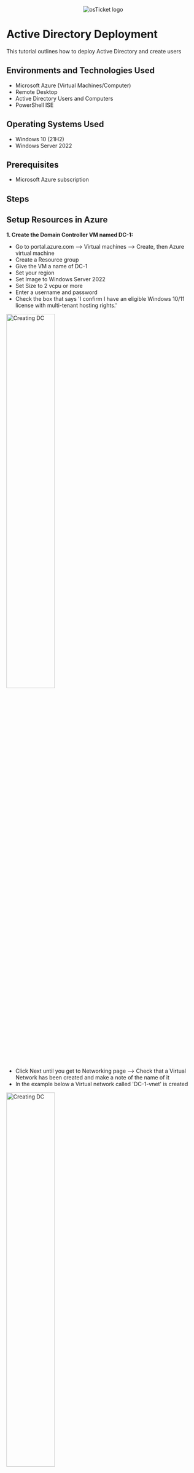 <p align="center">
<img src="https://i.imgur.com/Clzj7Xs.png" alt="osTicket logo"/>
</p>

<h1>Active Directory Deployment</h1>
This tutorial outlines how to deploy Active Directory and create users<br />

<h2>Environments and Technologies Used</h2>

- Microsoft Azure (Virtual Machines/Computer)
- Remote Desktop
- Active Directory Users and Computers
- PowerShell ISE

<h2>Operating Systems Used </h2>

- Windows 10</b> (21H2)
- Windows Server 2022 

<h2>Prerequisites</h2>

- Microsoft Azure subscription
  

<h2>Steps</h2>


Setup Resources in Azure
-- 

  
  **1. Create the Domain Controller VM named DC-1:**
  - Go to portal.azure.com --> Virtual machines --> Create, then Azure virtual machine
  - Create a Resource group 
  - Give the VM a name of DC-1 
  - Set your region 
  - Set Image to Windows Server 2022 
  - Set Size to 2 vcpu or more 
  - Enter a username and password
  - Check the box that says 'I confirm I have an eligible Windows 10/11 license with multi-tenant hosting rights.'

  <img src="https://i.imgur.com/Vg5blOJ.png" height="50%" width="50%" alt="Creating DC"/>
    
  - Click Next until you get to Networking page --> Check that a Virtual Network has been created and make a note of the name of it
  - In the example below a Virtual network called 'DC-1-vnet' is created

  <img src="https://i.imgur.com/eyUSnYX.png" height="50%" width="50%" alt="Creating DC"/>
    
  - Click Review + create --> Once validation has passed click Create 
  - Wait until deployment is complete, then move on to the next step
      
<br> 
 
  **2. Set DC-1's NIC Private IP address to static:** 
  - Go to Virtual machines --> DC-1 --> Under Settings click Networking --> Click the link that is next to Network Interface (Image below)

    <img src="https://i.imgur.com/eu2h84a.png" height="70%" width="70%" alt="Creating Client"/>
     
  - Under Settings click IP configurations --> ipconfig1 --> Under Private IP address settings, select Static --> Save

    <img src="https://i.imgur.com/RucRQvC.png" height="70%" width="70%" alt="Creating Client"/>
  

<br>
  
  **3. Create the Client-1 VM (virtual machine):**
  - Go to Virtual machines --> Create --> Azure virtual machine 
  - Use the same resource group that was created in step 1
  - Name the VM Client-1
  - Set the same region as DC-1
  - Set the Image to Windows 10
  - Set Size to 2 vcpus or more
  - Add the username and password
  - Check the box that says 'I confirm I have an eligible Windows 10/11 license with multi-tenant hosting rights.'

  <img src="https://i.imgur.com/Xk6sEVx.png" height="50%" width="50%" alt="Creating Client"/>
    
  - Click Next until you get to the Networking page
  - Make sure the Virtual network is set as the same virtual network created for DC-1. In this case it's DC-1-vnet

  <img src="https://i.imgur.com/oHVilFE.png" height="50%" width="50%" alt="Creating Client"/>
  
  - Review + create
  - Once validation has passed --> Create

  
  **4. Check that DC-1 and Client-1 are in the same virtual network:**
   - Go to Virtual machines --> DC-1 --> Look under 'Virtual network/subnet' --> Client-1 --> Look under 'Virtual network/subnet'
   <img src="https://i.imgur.com/g3AILcD.png" height="80%" width="80%" alt="Creating Client"/>
    
  
  **5. Login to Client-1 with Remote Desktop Connection and ping DC-1's private IP address:**
   - In Azure copy Client-1's public IP address
   - Click Start --> Enter Remote Desktop Connection --> Paste Client-1's IP address --> More choices --> Use a different account
   - Enter the username and password you created for Client-1

     <img src="https://i.imgur.com/9H8qwy3.png" height="50%" width="50%" alt="Creating Client"/>

   - Go to Azure portal and copy DC-1's private IP address

     <img src="https://i.imgur.com/fjYNj77.png" height="70%" width="70%" alt="Creating Client"/>
    
   - From Client-1 click Start --> Enter 'cmd' --> Enter ping -t (paste DC-1's private IP address). In my example: ping -t 10.0.0.4
   - You should get 'Request timed out.' 
  

  **6. Login to DC-1 and enable ICMPv4 in the local windows Firewall:**
   - Go to the Azure portal --> Copy DC-1's public IP address --> Open another instance of Remote Desktop Connection --> Paste DC-1's IP address and click Connect --> Enter username and password for DC-1
   - In DC-1 --> Start --> Enter Windows Defender Firewall with Advanced Security
   - Click Inbound Rules --> Protocol --> Under Protocol look for ICMPv4 --> Right click and enable 'Core Networking Diagnostics - ICMP Echo Request (ICMPv4-In)

     <img src="https://i.imgur.com/HaaBEgt.png" height="80%" width="80%" alt="Creating Client"/>
 
  
  **7. Check back at Client-1 to see the ping succeed:**
   - Go back to Client-1 and check to see if the ping to DC-1 is now working 
   - Press Ctrl + C to stop the ping

Install Active Directory
-- 

**8. Login to DC-1 and install Active Directory Domain Services:**
 - In DC-1
 - Start --> Server Manager
 - Add roles and features
 - Before You Begin: Next
 - Installation Type: Check Role-based or feature-based installation --> Next
 - Server Selection: DC-1 --> Next
 - Server Roles: Check Active Directory Domain Services --> Add Features --> Next
 - Features: Next
 - AD DS: Next
 - Confirmation: Install
 - Screenshot below is the final installation screen

<img src="https://i.imgur.com/FfvG8mJ.png" height="50%" width="60%" alt="Creating Client"/>
 
**9. Promote as a Domain controller:**
 - Top right corner of the screen there is a yellow exclamation symbol. Click this symbol --> Promote this server to a domain controller

 <img src="https://i.imgur.com/twBhGZa.png" height="70%" width="70%" alt="Creating Client"/> 
   
 - Check Add a new forest
 - Root domain name: mydomain.com (or whatever domain you choose) --> Next
 - Add a password --> Next
 - DNS Options: Next
 - Addtional Options: Next
 - Paths: Next
 - Prerequisites Check: Install
 - Once completed DC-1 will restart
  
**10. Log back into DC-1 as the user (domain name\username):**
  - In Azure portal Refresh DC-1
    
    <img src="https://i.imgur.com/l0645bI.png" height="70%" width="70%" alt="Creating Client"/>
    
  - Log back into DC-1 as (domain name\username) <br> <br>

Create an Admin and Normal User Account in Active Directory
-- 

**11. In Active Directory Users and Computers (ADUC), create an Organisational Unit (OU) called _EMPLOYEES**
 - In DC-1 
 - Click Start --> Enter 'Active Directory Users and Computers
 - In the domain you created --> Right click --> New --> Organizational Unit --> _EMPLOYEES
 
**12. Create an Organisational Unit named _ADMINS**
 - In ADUC
 - In your domain --> Right click --> New --> Organizational Unit --> _ADMINS
 - Once both OU has been created should look like the image below

<img src="https://i.imgur.com/bhCEGLP.png" height="70%" width="70%" alt="Creating Client"/>
   
**13. Create an admin account:**
 - Go to the _ADMINS OU you created --> Right click --> New --> User 
 - Give the account a name and login name --> Next

<img src="https://i.imgur.com/nJwr0bl.png" height="50%" width="60%" alt="Creating Client"/>
    
 - Add a password --> Next --> Finish

 

 **14. Add the account you created previously to the Domain Admins Security Group:**
  - Right click the account you made --> Properties --> Member of --> Add --> Type domain admins --> Check Names --> OK --> Apply -- OK

  <img src="https://i.imgur.com/KdPfaBt.png" height="50%" width="50%" alt="Creating Client"/>
   
   
  **15. Log out the Remote Desktop connection to DC-1 and log back in as (domain name\admin account):**
   - Log out of DC-1 --> Bring up Remote Desktop connnection --> Enter DC-1's public IP address --> Login with (domain name\admin account)
   - For example mydomain.com\werner_admin
    
Join Client-1 to your domain
-- 

**16. From the Azure portal, set Client-1's DNS settings to the DC's Private IP address:**
 - Go to the Azure portal --> Virtual machines --> DC-1 --> Networking --> Next to NIC Private IP, copy this address

  <img src="https://i.imgur.com/HEPUjd1.png" height="70%" width="70%" alt="Creating Client"/>

  - Go to Virtual machines --> Client-1 --> Networking --> Click the link next to 'Network Interface'

  <img src="https://i.imgur.com/rz9UYIQ.png" height="70%" width="70%" alt="Creating Client"/>

  - Under Settings, click DNS Servers --> Custom --> Paste DC-1's private IP address under DNS server --> Save

  <img src="https://i.imgur.com/9LlaVaj.png" height="70%" width="70%" alt="Creating Client"/>
    

   
   


  <hr>
  
  <p>
    17. From the Azure portal, restart Client-1: <br>
    &nbsp &nbsp - Go to Virtual Machines, Client-1 <br>
    &nbsp &nbsp - Click Restart <br> <br>
  </p>

  <hr>

  <p>
   <img src="https://i.imgur.com/UjIuuqi.png" height="80%" width="80%" alt="Log in as admin"/> <br>
  </p>
  
  <p>
   <img src="https://i.imgur.com/E2Bbvvi.png" height="80%" width="80%" alt="Log in as admin"/> <br>
  </p>
  
  <p>
   <img src="https://i.imgur.com/86jJAqp.png" height="80%" width="80%" alt="Log in as admin"/> <br>
  </p>
  

  <p> 
    18. Login to Client-1 and join it to the domain: <br>
    &nbsp &nbsp - Login to Client-1 using Remote Desktop connection <br>
    &nbsp &nbsp - Go to command line, then enter ipconfig /all <br>
    &nbsp &nbsp - Next to DNS Servers should be DC-1's private IP address <br>
    &nbsp &nbsp - Right click Start <br>
    &nbsp &nbsp - Click System <br>
    &nbsp &nbsp - Click Rename this PC (advanced) <br>
    &nbsp &nbsp - Click Change <br>
    &nbsp &nbsp - Click Domain, then type your domain name, click OK <br>
    &nbsp &nbsp - Enter the username and password of the admin account you created previously eg mydomain.com\werner_admin <br>
    &nbsp &nbsp - The computer will restart <br> <br>  
  </p>

  <hr>

  <p>
    <img src="https://i.imgur.com/2MNTnjJ.png" height="80%" width="80%" alt="Log in as admin"/>
  </p>
  <p>
    19. Login to DC-1 and check to see if Client-1 appears in Active Directory Users and Computers (ADUC) inside the "Computers" container: <br>
    &nbsp &nbsp - Login to DC-1 <br>
    &nbsp &nbsp - Click Start <br>
    &nbsp &nbsp - Type and select Active Directory Users and Computers <br>
    &nbsp &nbsp - Click mydomain.com <br>
    &nbsp &nbsp - Click Computers <br> <br>
  </p>

  <hr>

  

  <p>
    <h3>(Setup Remote Desktop for non-administrative users on Client-1)</h3> <br>
  </p>
    
  <p>
  <img src="https://i.imgur.com/qNi9X2a.png" height="80%" width="80%" alt="Log in as admin"/>
  </p>

  <p>
    20. Log into Client-1 as (domain name\admin user) and open system properties: <br>
    &nbsp &nbsp - Open Remote desktop and log into Client-1 as (domain name\admin user) <br>
    &nbsp &nbsp - Right click the Start menu <br>
    &nbsp &nbsp - Click Systems <br>
    &nbsp &nbsp - Click Remote desktop <br>
    &nbsp &nbsp - Click Select users that can remotely access this PC <br>
    &nbsp &nbsp - Click Add <br>
    &nbsp &nbsp - Type 'domain users' <br>
    &nbsp &nbsp - Click Check Names <br>
    &nbsp &nbsp - Click OK <br> <br>
  </p>

  <hr>

  <p>
    <h3>(Create many additional users and attempt to log into Client-1 with one of the users)</h3> <br>
  </p>

  <p>
    21. Login to DC-1 as an admin account eg werner_admin <br> <br>
  </p>

  <hr>

  <p>
    22. Open PowerShell ISE as an administrator: <br>
    &nbsp &nbsp - Click Start, type PowerShell ISE <br>
    &nbsp &nbsp - Right click Windows PowerShell ISE <br>
    &nbsp &nbsp - Click Run as administrator <br> <br>
  </p>

  <hr>
  
  <p>
    23. Create a new File and paste the contents of the script into it: <br>
    &nbsp &nbsp - Click New Script <br>
    &nbsp &nbsp - Copy and paste the contents of the link below into the script <br>
    &nbsp &nbsp  https://1drv.ms/t/s!Asco8VMuK30rkCdIKbGkgFkZQSmI?e=63Zbig <br> <br> <br>
  </p>

  <hr>

  <p>
    <img src="https://i.imgur.com/ZLLSOXT.png" height="80%" width="80%" alt="Log in as admin"/>
  </p>

  <p>
    24. Run the script and observe the accounts being created <br>
    &nbsp &nbsp - Click Green button to Run script <br> <br>
  </p>

  <hr>

  <p>
    <img src="https://i.imgur.com/idcs1CJ.png" height="80%" width="80%" alt="Log in as admin"/>
  </p>

  <p>
    25. Open ADUC and observe the accounts in the _EMPLOYEES OU: <br> <br>
  </p>

  <hr>

  <p>
    <img src="https://i.imgur.com/WHvAkU5.png" height="80%" width="80%" alt="Log in as admin"/>
  </p>

  <p>
    26. Attempt to log into Client-1 with one of the accounts created from the script (make a note of the password in the script: <br>
    &nbsp &nbsp - Login in the context of a domain (domain name\account name) <br>
  </p>
    
    
    

    

